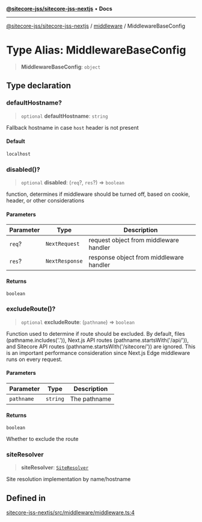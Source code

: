 [**@sitecore-jss/sitecore-jss-nextjs**](../../README.md) • **Docs**

***

[@sitecore-jss/sitecore-jss-nextjs](../../README.md) / [middleware](../README.md) / MiddlewareBaseConfig

# Type Alias: MiddlewareBaseConfig

> **MiddlewareBaseConfig**: `object`

## Type declaration

### defaultHostname?

> `optional` **defaultHostname**: `string`

Fallback hostname in case `host` header is not present

#### Default

```ts
localhost
```

### disabled()?

> `optional` **disabled**: (`req`?, `res`?) => `boolean`

function, determines if middleware should be turned off, based on cookie, header, or other considerations

#### Parameters

| Parameter | Type | Description |
| ------ | ------ | ------ |
| `req`? | `NextRequest` | request object from middleware handler |
| `res`? | `NextResponse` | response object from middleware handler |

#### Returns

`boolean`

### excludeRoute()?

> `optional` **excludeRoute**: (`pathname`) => `boolean`

Function used to determine if route should be excluded.
By default, files (pathname.includes('.')), Next.js API routes (pathname.startsWith('/api/')), and Sitecore API routes (pathname.startsWith('/sitecore/')) are ignored.
This is an important performance consideration since Next.js Edge middleware runs on every request.

#### Parameters

| Parameter | Type | Description |
| ------ | ------ | ------ |
| `pathname` | `string` | The pathname |

#### Returns

`boolean`

Whether to exclude the route

### siteResolver

> **siteResolver**: [`SiteResolver`](../../index/classes/SiteResolver.md)

Site resolution implementation by name/hostname

## Defined in

[sitecore-jss-nextjs/src/middleware/middleware.ts:4](https://github.com/Sitecore/jss/blob/5454a428df58963ed2d13614972a821a22191cb6/packages/sitecore-jss-nextjs/src/middleware/middleware.ts#L4)
